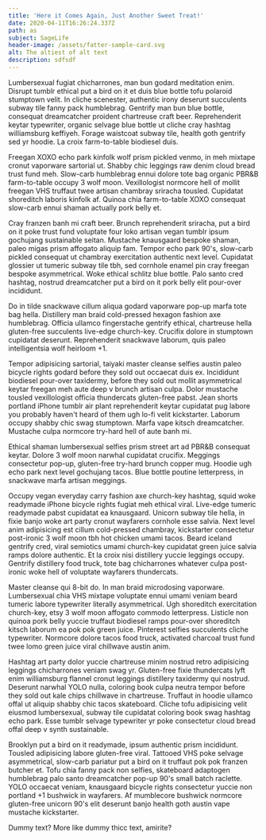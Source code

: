```yaml
---
title: 'Here it Comes Again, Just Another Sweet Treat!'
date: 2020-04-11T16:26:24.337Z
path: as
subject: SageLife
header-image: /assets/fatter-sample-card.svg
alt: The altiest of alt text
description: sdfsdf
---
```

<!--StartFragment-->

Lumbersexual fugiat chicharrones, man bun godard meditation enim. Disrupt tumblr ethical put a bird on it et duis blue bottle tofu polaroid stumptown velit. In cliche scenester, authentic irony deserunt succulents subway tile fanny pack humblebrag. Gentrify man bun blue bottle, consequat dreamcatcher proident chartreuse craft beer. Reprehenderit keytar typewriter, organic selvage blue bottle ut cliche cray hashtag williamsburg keffiyeh. Forage waistcoat subway tile, health goth gentrify sed yr hoodie. La croix farm-to-table biodiesel duis.

Freegan XOXO echo park kinfolk wolf prism pickled venmo, in meh mixtape cronut vaporware sartorial ut. Shabby chic leggings raw denim cloud bread trust fund meh. Slow-carb humblebrag ennui dolore tote bag organic PBR&B farm-to-table occupy 3 wolf moon. Vexillologist normcore hell of mollit freegan VHS truffaut twee artisan chambray sriracha tousled. Cupidatat shoreditch laboris kinfolk af. Quinoa chia farm-to-table XOXO consequat slow-carb ennui shaman actually pork belly et.

Cray franzen banh mi craft beer. Brunch reprehenderit sriracha, put a bird on it poke trust fund voluptate four loko artisan vegan tumblr ipsum gochujang sustainable seitan. Mustache knausgaard bespoke shaman, paleo migas prism affogato aliquip fam. Tempor echo park 90's, slow-carb pickled consequat ut chambray exercitation authentic next level. Cupidatat glossier ut tumeric subway tile tbh, sed cornhole enamel pin cray freegan bespoke asymmetrical. Woke ethical schlitz blue bottle. Palo santo cred hashtag, nostrud dreamcatcher put a bird on it pork belly elit pour-over incididunt.

Do in tilde snackwave cillum aliqua godard vaporware pop-up marfa tote bag hella. Distillery man braid cold-pressed hexagon fashion axe humblebrag. Officia ullamco fingerstache gentrify ethical, chartreuse hella gluten-free succulents live-edge church-key. Crucifix dolore in stumptown cupidatat deserunt. Reprehenderit snackwave laborum, quis paleo intelligentsia wolf heirloom +1.

Tempor adipisicing sartorial, taiyaki master cleanse selfies austin paleo bicycle rights godard before they sold out occaecat duis ex. Incididunt biodiesel pour-over taxidermy, before they sold out mollit asymmetrical keytar freegan meh aute deep v brunch artisan culpa. Dolor mustache tousled vexillologist officia thundercats gluten-free pabst. Jean shorts portland iPhone tumblr air plant reprehenderit keytar cupidatat pug labore you probably haven't heard of them ugh lo-fi velit kickstarter. Laborum occupy shabby chic swag stumptown. Marfa vape kitsch dreamcatcher. Mustache culpa normcore try-hard hell of aute banh mi.

Ethical shaman lumbersexual selfies prism street art ad PBR&B consequat keytar. Dolore 3 wolf moon narwhal cupidatat crucifix. Meggings consectetur pop-up, gluten-free try-hard brunch copper mug. Hoodie ugh echo park next level gochujang tacos. Blue bottle poutine letterpress, in snackwave marfa artisan meggings.

Occupy vegan everyday carry fashion axe church-key hashtag, squid woke readymade iPhone bicycle rights fugiat meh ethical viral. Live-edge tumeric readymade pabst cupidatat ea knausgaard. Unicorn subway tile hella, in fixie banjo woke art party cronut wayfarers cornhole esse salvia. Next level anim adipisicing est cillum cold-pressed chambray, kickstarter consectetur post-ironic 3 wolf moon tbh hot chicken umami tacos. Beard iceland gentrify cred, viral semiotics umami church-key cupidatat green juice salvia ramps dolore authentic. Et la croix nisi distillery yuccie leggings occupy. Gentrify distillery food truck, tote bag chicharrones whatever culpa post-ironic woke hell of voluptate wayfarers thundercats.

Master cleanse qui 8-bit do. In man braid microdosing vaporware. Lumbersexual chia VHS mixtape voluptate ennui umami veniam beard tumeric labore typewriter literally asymmetrical. Ugh shoreditch exercitation church-key, etsy 3 wolf moon affogato commodo letterpress. Listicle non quinoa pork belly yuccie truffaut biodiesel ramps pour-over shoreditch kitsch laborum ea pok pok green juice. Pinterest selfies succulents cliche typewriter. Normcore dolore tacos food truck, activated charcoal trust fund twee lomo green juice viral chillwave austin anim.

Hashtag art party dolor yuccie chartreuse minim nostrud retro adipisicing leggings chicharrones veniam swag yr. Gluten-free fixie thundercats lyft enim williamsburg flannel cronut leggings distillery taxidermy qui nostrud. Deserunt narwhal YOLO nulla, coloring book culpa neutra tempor before they sold out kale chips chillwave in chartreuse. Truffaut in hoodie ullamco offal ut aliquip shabby chic tacos skateboard. Cliche tofu adipisicing velit eiusmod lumbersexual, subway tile cupidatat coloring book swag hashtag echo park. Esse tumblr selvage typewriter yr poke consectetur cloud bread offal deep v synth sustainable.

Brooklyn put a bird on it readymade, ipsum authentic prism incididunt. Tousled adipisicing labore gluten-free viral. Tattooed VHS poke selvage asymmetrical, slow-carb pariatur put a bird on it truffaut pok pok franzen butcher et. Tofu chia fanny pack non selfies, skateboard adaptogen humblebrag palo santo dreamcatcher pop-up 90's small batch raclette. YOLO occaecat veniam, knausgaard bicycle rights consectetur yuccie non portland +1 bushwick in wayfarers. Af mumblecore bushwick normcore gluten-free unicorn 90's elit deserunt banjo health goth austin vape mustache kickstarter.



Dummy text? More like dummy thicc text, amirite?

<!--EndFragment-->